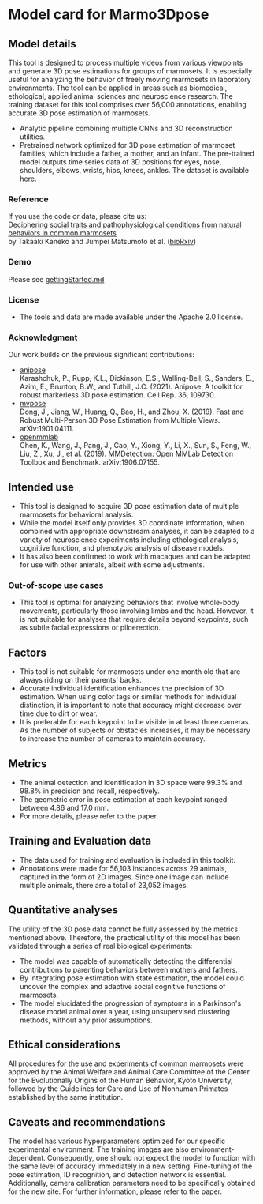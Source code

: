 # Model card for Marmo3Dpose

## Model details
This tool is designed to process multiple videos from various viewpoints and generate 3D pose estimations for groups of marmosets. It is especially useful for analyzing the behavior of freely moving marmosets in laboratory environments. The tool can be applied in areas such as biomedical, ethological, applied animal sciences and neuroscience research. The training dataset for this tool comprises over 56,000 annotations, enabling accurate 3D pose estimation of marmosets.

- Analytic pipeline combining multiple CNNs and 3D reconstruction utilities. 
- Pretrained network optimized for 3D pose estimation of marmoset families, which include a father, a mother, and an infant. The pre-trained model outputs time series data of 3D positions for eyes, nose, shoulders, elbows, wrists, hips, knees, ankles. The dataset is available [here](https://doi.org/10.5281/zenodo.11180331). 

### Reference 
If you use the code or data, please cite us:   
[Deciphering social traits and pathophysiological conditions from natural behaviors in common marmosets](https://www.biorxiv.org/content/10.1101/2023.10.16.561623v1)   
by Takaaki Kaneko and Jumpei Matsumoto et al. ([bioRxiv](https://www.biorxiv.org/content/10.1101/2023.10.16.561623v1))

### Demo 
Please see [gettingStarted.md](gettingStarted.md)  

### License
- The tools and data are made available under the Apache 2.0 license.   

### Acknowledgment 
Our work builds on the previous significant contributions:
- [anipose](https://github.com/lambdaloop/anipose)  
  Karashchuk, P., Rupp, K.L., Dickinson, E.S., Walling-Bell, S., Sanders, E., Azim, E., Brunton, B.W., and Tuthill, J.C. (2021). Anipose: A toolkit for robust markerless 3D pose estimation. Cell Rep. 36, 109730.
- [mvpose](https://github.com/zju3dv/mvpose)  
  Dong, J., Jiang, W., Huang, Q., Bao, H., and Zhou, X. (2019). Fast and Robust Multi-Person 3D Pose Estimation from Multiple Views. arXiv:1901.04111.
- [openmmlab](https://github.com/open-mmlab)  
  Chen, K., Wang, J., Pang, J., Cao, Y., Xiong, Y., Li, X., Sun, S., Feng, W., Liu, Z., Xu, J., et al. (2019). MMDetection: Open MMLab Detection Toolbox and Benchmark. arXiv:1906.07155.

## Intended use
- This tool is designed to acquire 3D pose estimation data of multiple marmosets for behavioral analysis.
- While the model itself only provides 3D coordinate information, when combined with appropriate downstream analyses, it can be adapted to a variety of neuroscience experiments including ethological analysis, cognitive function, and phenotypic analysis of disease models.
- It has also been confirmed to work with macaques and can be adapted for use with other animals, albeit with some adjustments.

### Out-of-scope use cases
- This tool is optimal for analyzing behaviors that involve whole-body movements, particularly those involving limbs and the head. However, it is not suitable for analyses that require details beyond keypoints, such as subtle facial expressions or piloerection.

## Factors
- This tool is not suitable for marmosets under one month old that are always riding on their parents' backs.
- Accurate individual identification enhances the precision of 3D estimation. When using color tags or similar methods for individual distinction, it is important to note that accuracy might decrease over time due to dirt or wear.
- It is preferable for each keypoint to be visible in at least three cameras. As the number of subjects or obstacles increases, it may be necessary to increase the number of cameras to maintain accuracy.

## Metrics
- The animal detection and identification in 3D space were 99.3% and 98.8% in precision and recall, respectively. 
- The geometric error in pose estimation at each keypoint ranged between 4.86 and 17.0 mm.
- For more details, please refer to the paper.

## Training and Evaluation data
- The data used for training and evaluation is included in this toolkit.
- Annotations were made for 56,103 instances across 29 animals, captured in the form of 2D images. Since one image can include multiple animals, there are a total of 23,052 images.

## Quantitative analyses
The utility of the 3D pose data cannot be fully assessed by the metrics mentioned above. Therefore, the practical utility of this model has been validated through a series of real biological experiments:

- The model was capable of automatically detecting the differential contributions to parenting behaviors between mothers and fathers.
- By integrating pose estimation with state estimation, the model could uncover the complex and adaptive social cognitive functions of marmosets.
- The model elucidated the progression of symptoms in a Parkinson's disease model animal over a year, using unsupervised clustering methods, without any prior assumptions.

## Ethical considerations
All procedures for the use and experiments of common marmosets were approved by the Animal Welfare and Animal Care Committee of the Center for the Evolutionally Origins of the Human Behavior, Kyoto University, followed by the Guidelines for Care and Use of Nonhuman Primates established by the same institution.

## Caveats and recommendations
The model has various hyperparameters optimized for our specific experimental environment. The training images are also environment-dependent. Consequently, one should not expect the model to function with the same level of accuracy immediately in a new setting. Fine-tuning of the pose estimation, ID recognition, and detection network is essential. Additionally, camera calibration parameters need to be specifically obtained for the new site. For further information, please refer to the paper.





